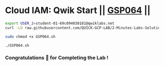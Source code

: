 # Cloud IAM: Qwik Start || [GSP064](https://www.cloudskillsboost.google/focuses/44159?parent=catalog) ||



``` bash
export USER_2=student-01-69c094030181@qwiklabs.net
curl -LO raw.githubusercontent.com/QUICK-GCP-LAB/2-Minutes-Labs-Solutions/main/Cloud%20IAM%20Qwik%20Start/GSP064.sh

sudo chmod +x GSP064.sh

./GSP064.sh
```

### Congratulations 🎉 for Completing the Lab !